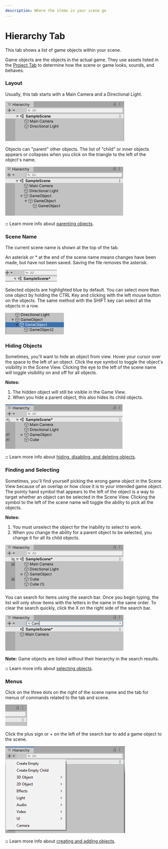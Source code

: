 ```yaml
---
description: Where the items in your scene go
---
```


# Hierarchy Tab

This tab shows a list of game objects within your scene.

Game objects are the objects in the actual game. They use assets listed in the [Project Tab](project-tab.md) to determine how the scene or game looks, sounds, and behaves. 

### **Layout**

Usually, this tab starts with a Main Camera and a Directional Light. 

![](../../.gitbook/assets/image%20%2897%29.png)

Objects can "parent" other objects. The list of "child" or inner objects appears or collapses when you click on the triangle to the left of the object's name.

![](../../.gitbook/assets/image%20%2870%29.png)

**::** Learn more info about [parenting objects](../../create/create-game-objects/parenting/).

### **Scene Name**

The current scene name is shown at the top of the tab.

An asterisk or \* at the end of the scene name means changes have been made, but have not been saved. Saving the file removes the asterisk.

![](../../.gitbook/assets/image%20%2815%29.png)

Selected objects are highlighted blue by default. You can select more than one object by holding the CTRL Key and clicking with the left mouse button on the objects. The same method with the SHIFT key can select all the objects in a row.

![](../../.gitbook/assets/image%20%2868%29.png)

### **Hiding Objects**

Sometimes, you'll want to hide an object from view. Hover your cursor over the space to the left of an object. Click the eye symbol to toggle the object's visibility in the Scene View. Clicking the eye to the left of the scene name will toggle visibility on and off for all objects.

**Notes:**   
1. The hidden object will still be visible in the Game View.  
2. When you hide a parent object, this also hides its child objects.

![](../../.gitbook/assets/image%20%2832%29.png)

**::** Learn more info about [hiding, disabling, and deleting objects](../../delete/delete-game-objects/delete-in-editor.md).

### Finding and Selecting

Sometimes, you'll find yourself picking the wrong game object in the Scene View because of an overlap or how close it is to your intended game object. The pointy hand symbol that appears to the left of the object is a way to target whether an object can be selected in the Scene View. Clicking the symbol to the left of the scene name will toggle the ability to pick all the objects.

**Notes:**   
1. You must unselect the object for the inability to select to work.  
2. When you change the ability for a parent object to be selected, you change it for all its child objects.

![](../../.gitbook/assets/image%20%2860%29.png)

You can search for items using the search bar. Once you begin typing, the list will only show items with the letters in the name in the same order. To clear the search quickly, click the X on the right side of the search bar.

![](../../.gitbook/assets/image%20%283%29.png)

**Note:** Game objects are listed without their hierarchy in the search results.

**::** Learn more info about [selecting objects](../../select/update-game-objects/editor-selecting-objects.md).

### Menus

Click on the three dots on the right of the scene name and the tab for menus of commands related to the tab and scene.

![](../../.gitbook/assets/image%20%2891%29.png)

Click the plus sign or + on the left of the search bar to add a game object to the scene.

![](../../.gitbook/assets/image%20%2854%29.png)

**::** Learn more info about [creating and adding objects](../../create/create-game-objects/editor-creating-game-objects.md).

